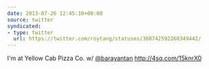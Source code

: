 ```yaml
---
date: 2013-07-26 12:45:10+00:00
source: twitter
syndicated:
- type: twitter
  url: https://twitter.com/roytang/statuses/360742592268349442/
---
```


I'm at Yellow Cab Pizza Co. w/ [@barayantan](https://twitter.com/barayantan/) http://4sq.com/15knrX0